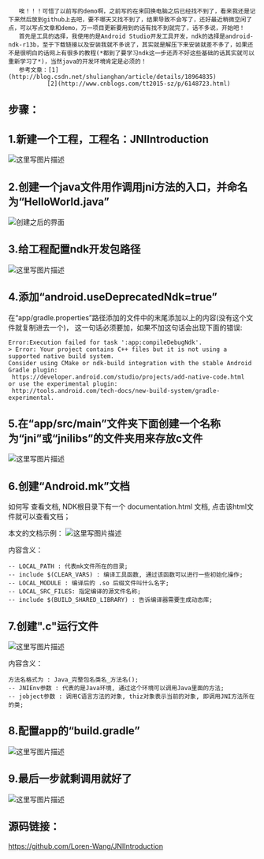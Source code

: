 ﻿       唉！！！可惜了以前写的demo啊，之前写的在来回换电脑之后已经找不到了，看来我还是记下来然后放到github上去吧，要不哪天又找不到了，结果导致不会写了，还好最近稍微空闲了点，可以写点文章和demo，万一项目更新要用到的话有找不到就完了，话不多说，开始吧！
       首先是工具的选择，我使用的是Android Studio开发工具开发，ndk的选择是android-ndk-r13b，至于下载链接以及安装我就不多说了，其实就是解压下来安装就差不多了，如果还不是很明白的话网上有很多的教程(*都到了要学习ndk这一步还弄不好这些基础的话其实就可以重新学习了*)，当然java的开发环境肯定是必须的！
       参考文章：[1](http://blog.csdn.net/shulianghan/article/details/18964835)
               [2](http://www.cnblogs.com/tt2015-sz/p/6148723.html)

步骤：
---

1.新建一个工程，工程名：JNIIntroduction 
--
![这里写图片描述](http://img.blog.csdn.net/20170314140848108?watermark/2/text/aHR0cDovL2Jsb2cuY3Nkbi5uZXQvY213bHk=/font/5a6L5L2T/fontsize/400/fill/I0JBQkFCMA==/dissolve/70/gravity/SouthEast)

2.创建一个java文件用作调用jni方法的入口，并命名为“HelloWorld.java”
--
![创建之后的界面](http://img.blog.csdn.net/20170314141510095?watermark/2/text/aHR0cDovL2Jsb2cuY3Nkbi5uZXQvY213bHk=/font/5a6L5L2T/fontsize/400/fill/I0JBQkFCMA==/dissolve/70/gravity/SouthEast)

3.给工程配置ndk开发包路径
--
![这里写图片描述](http://img.blog.csdn.net/20170314141805299?watermark/2/text/aHR0cDovL2Jsb2cuY3Nkbi5uZXQvY213bHk=/font/5a6L5L2T/fontsize/400/fill/I0JBQkFCMA==/dissolve/70/gravity/SouthEast)

4.添加“android.useDeprecatedNdk=true”
--

在“app/gradle.properties”路径添加的文件中的末尾添加以上的内容(没有这个文件就复制进去一个)，
这一句话必须要加，如果不加这句话会出现下面的错误:

```
Error:Execution failed for task ':app:compileDebugNdk'.
> Error: Your project contains C++ files but it is not using a supported native build system.
Consider using CMake or ndk-build integration with the stable Android Gradle plugin:
 https://developer.android.com/studio/projects/add-native-code.html
or use the experimental plugin:
 http://tools.android.com/tech-docs/new-build-system/gradle-experimental.
```

5.在“app/src/main”文件夹下面创建一个名称为“jni”或“jnilibs”的文件夹用来存放c文件
--
![这里写图片描述](http://img.blog.csdn.net/20170314142720483?watermark/2/text/aHR0cDovL2Jsb2cuY3Nkbi5uZXQvY213bHk=/font/5a6L5L2T/fontsize/400/fill/I0JBQkFCMA==/dissolve/70/gravity/SouthEast)

6.创建“Android.mk”文档
--
如何写 查看文档, NDK根目录下有一个 documentation.html 文档, 点击该html文件就可以查看文档；

本文的文档示例：
![这里写图片描述](http://img.blog.csdn.net/20170314143201178?watermark/2/text/aHR0cDovL2Jsb2cuY3Nkbi5uZXQvY213bHk=/font/5a6L5L2T/fontsize/400/fill/I0JBQkFCMA==/dissolve/70/gravity/SouthEast)

内容含义：

```
-- LOCAL_PATH : 代表mk文件所在的目录;
-- include $(CLEAR_VARS) : 编译工具函数, 通过该函数可以进行一些初始化操作;
-- LOCAL_MODULE : 编译后的 .so 后缀文件叫什么名字;
-- LOCAL_SRC_FILES: 指定编译的源文件名称;
-- include $(BUILD_SHARED_LIBRARY) : 告诉编译器需要生成动态库;
```

7.创建".c"运行文件
--
![这里写图片描述](http://img.blog.csdn.net/20170314144609063?watermark/2/text/aHR0cDovL2Jsb2cuY3Nkbi5uZXQvY213bHk=/font/5a6L5L2T/fontsize/400/fill/I0JBQkFCMA==/dissolve/70/gravity/SouthEast)

内容含义：

```
方法名格式为 : Java_完整包名类名_方法名();
-- JNIEnv参数 : 代表的是Java环境, 通过这个环境可以调用Java里面的方法;
-- jobject参数 : 调用C语言方法的对象, thiz对象表示当前的对象, 即调用JNI方法所在的类;

```

8.配置app的“build.gradle”
--
![这里写图片描述](http://img.blog.csdn.net/20170314144945080?watermark/2/text/aHR0cDovL2Jsb2cuY3Nkbi5uZXQvY213bHk=/font/5a6L5L2T/fontsize/400/fill/I0JBQkFCMA==/dissolve/70/gravity/SouthEast)

9.最后一步就剩调用就好了
--
![这里写图片描述](http://img.blog.csdn.net/20170314145653928?watermark/2/text/aHR0cDovL2Jsb2cuY3Nkbi5uZXQvY213bHk=/font/5a6L5L2T/fontsize/400/fill/I0JBQkFCMA==/dissolve/70/gravity/SouthEast)



源码链接：
-----

https://github.com/Loren-Wang/JNIIntroduction
